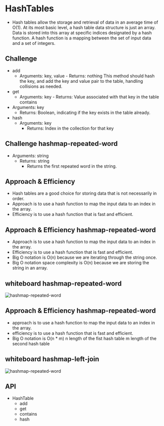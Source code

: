 # HashTables

- Hash tables allow the storage and retrieval of data in an average time of O(1). At its most basic level, a hash table data structure is just an array. Data is stored into this array at specific indices designated by a hash function. A hash function is a mapping between the set of input data and a set of integers.

## Challenge

- add
  - Arguments: key, value - Returns: nothing
    This method should hash the key, and add the key and value pair to the table, handling collisions as needed.
- get
  - Arguments: key - Returns: Value associated with that key in the table
    contains
- Arguments: key
  - Returns: Boolean, indicating if the key exists in the table already.
- hash
  - Arguments: key
    - Returns: Index in the collection for that key

## Challenge hashmap-repeated-word

- Arguments: string
  - Returns: string
    - Returns the first repeated word in the string.

## Approach & Efficiency

- Hash tables are a good choice for storing data that is not necessarily in order.
- Approach is to use a hash function to map the input data to an index in the array.
- Efficiency is to use a hash function that is fast and efficient.

## Approach & Efficiency hashmap-repeated-word

- Approach is to use a hash function to map the input data to an index in the array.
- Efficiency is to use a hash function that is fast and efficient.
- Big O notation is O(n) because we are iterating through the string once.
- Big O notation space complexity is O(n) because we are storing the string in an array.

## whiteboard hashmap-repeated-word

![hashmap-repeated-word](https://i.ibb.co/gz9N5td/31.png)

## Approach & Efficiency hashmap-repeated-word

- approach is to use a hash function to map the input data to an index in the array.
- efficiency is to use a hash function that is fast and efficient.
- Big O notation is O(n \* m) n length of the fist hash table m length of the second hash table

## whiteboard hashmap-left-join

![hashmap-repeated-word](https://i.ibb.co/t40kFXg/33.png)

## API

- HashTable
  - add
  - get
  - contains
  - hash

